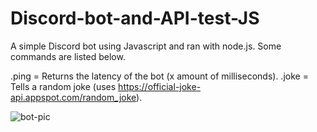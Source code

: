 # Discord-bot-and-API-test-JS

A simple Discord bot using Javascript and ran with node.js. Some commands are listed below.

.ping = Returns the latency of the bot (x amount of milliseconds).
.joke = Tells a random joke (uses https://official-joke-api.appspot.com/random_joke).

![bot-pic](https://user-images.githubusercontent.com/90515624/212547418-528070a8-d7c6-42fd-8aec-db1bc65168b5.PNG)
